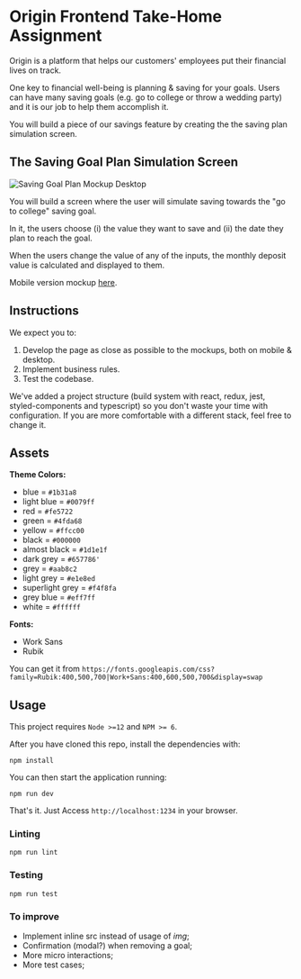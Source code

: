 # Origin Frontend Take-Home Assignment

Origin is a platform that helps our customers' employees put their financial lives on track.

One key to financial well-being is planning & saving for your goals. Users can have many saving goals (e.g. go to college or throw a wedding party) and it is our job to help them accomplish it.

You will build a piece of our savings feature by creating the the saving plan simulation screen.

## The Saving Goal Plan Simulation Screen

![Saving Goal Plan Mockup Desktop](https://github.com/OriginFinancial/frontend-take-home-assignment/blob/master/mockups/saving-goal-plan-desk.png)

You will build a screen where the user will simulate saving towards the "go to college" saving goal.

In it, the users choose (i) the value they want to save and (ii) the date they plan to reach the goal.

When the users change the value of any of the inputs, the monthly deposit value is calculated and displayed to them.

Mobile version mockup [here](https://github.com/OriginFinancial/frontend-take-home-assignment/blob/master/mockups/saving-goal-plan-mobile.png).

## Instructions

We expect you to:

1. Develop the page as close as possible to the mockups, both on mobile & desktop.
2. Implement business rules.
3. Test the codebase.

We've added a project structure (build system with react, redux, jest, styled-components and typescript) so you don't waste your time with configuration. If you are more comfortable with a different stack, feel free to change it.

## Assets

**Theme Colors:**

- blue = `#1b31a8`
- light blue = `#0079ff`
- red = `#fe5722`
- green = `#4fda68`
- yellow = `#ffcc00`
- black = `#000000`
- almost black = `#1d1e1f`
- dark grey = `#657786'`
- grey = `#aab8c2`
- light grey = `#e1e8ed`
- superlight grey = `#f4f8fa`
- grey blue = `#eff7ff`
- white = `#ffffff`

**Fonts:**

- Work Sans
- Rubik

You can get it from `https://fonts.googleapis.com/css?family=Rubik:400,500,700|Work+Sans:400,600,500,700&display=swap`

## Usage

This project requires `Node >=12` and `NPM >= 6`.

After you have cloned this repo, install the dependencies with:

```
npm install
```

You can then start the application running:

```
npm run dev
```

That's it. Just Access `http://localhost:1234` in your browser.

### Linting

```
npm run lint
```

### Testing

```
npm run test
```

### To improve

- Implement inline src instead of usage of *img*;
- Confirmation (modal?) when removing a goal;
- More micro interactions;
- More test cases;
